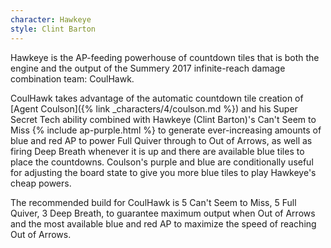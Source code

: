 ```yaml
---
character: Hawkeye
style: Clint Barton
---
```

Hawkeye is the AP-feeding powerhouse of countdown tiles that is both the engine and the output of the Summery 2017 infinite-reach damage combination team: CoulHawk.

CoulHawk takes advantage of the automatic countdown tile creation of [Agent Coulson]({% link _characters/4/coulson.md %}) and his Super Secret Tech ability combined with Hawkeye (Clint Barton)'s Can't Seem to Miss {% include ap-purple.html %} to generate ever-increasing amounts of blue and red AP to power Full Quiver through to Out of Arrows, as well as firing Deep Breath whenever it is up and there are available blue tiles to place the countdowns. Coulson's purple and blue are conditionally useful for adjusting the board state to give you more blue tiles to play Hawkeye's cheap powers.

The recommended build for CoulHawk is 5 Can't Seem to Miss, 5 Full Quiver, 3 Deep Breath, to guarantee maximum output when Out of Arrows and the most available blue and red AP to maximize the speed of reaching Out of Arrows.